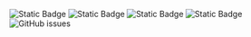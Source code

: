 ![Static Badge](https://img.shields.io/badge/blacklists-60-000000) ![Static Badge](https://img.shields.io/badge/blacklisted-3025144-cc0000) ![Static Badge](https://img.shields.io/badge/whitelisted-2242-00CC00) ![Static Badge](https://img.shields.io/badge/streaming_blacklist-28106-000000) ![GitHub issues](https://img.shields.io/github/issues/fabriziosalmi/blacklists)
